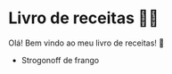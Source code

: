 # Livro de receitas :woman_cook:

Olá! Bem vindo ao meu livro de receitas! :wave:

- Strogonoff de frango